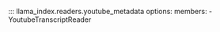 ::: llama_index.readers.youtube_metadata
    options:
      members:
        - YoutubeTranscriptReader
